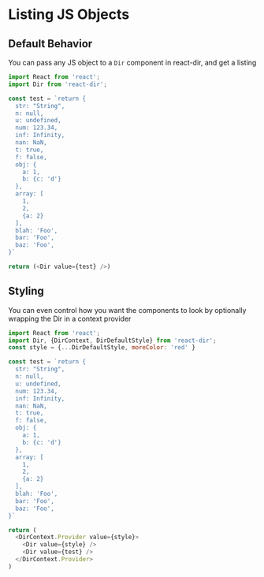 # Listing JS Objects

## Default Behavior
You can pass any JS object to a `Dir` component in react-dir, and get a listing

```javascript
import React from 'react';
import Dir from 'react-dir';

const test = `return {
  str: "String",
  n: null,
  u: undefined,
  num: 123.34,
  inf: Infinity,
  nan: NaN,
  t: true,
  f: false,
  obj: {
    a: 1,
    b: {c: 'd'}
  },
  array: [
    1,
    2,
    {a: 2}
  ],
  blah: 'Foo',
  bar: 'Foo',
  baz: 'Foo',
}`

return (<Dir value={test} />)
```

## Styling
You can even control how you want the components to look by optionally wrapping the Dir in a context provider

```javascript
import React from 'react';
import Dir, {DirContext, DirDefaultStyle} from 'react-dir';
const style = {...DirDefaultStyle, moreColor: 'red' }

const test = `return {
  str: "String",
  n: null,
  u: undefined,
  num: 123.34,
  inf: Infinity,
  nan: NaN,
  t: true,
  f: false,
  obj: {
    a: 1,
    b: {c: 'd'}
  },
  array: [
    1,
    2,
    {a: 2}
  ],
  blah: 'Foo',
  bar: 'Foo',
  baz: 'Foo',
}`

return (
  <DirContext.Provider value={style}>
    <Dir value={style} />
    <Dir value={test} />
  </DirContext.Provider>
)
```
